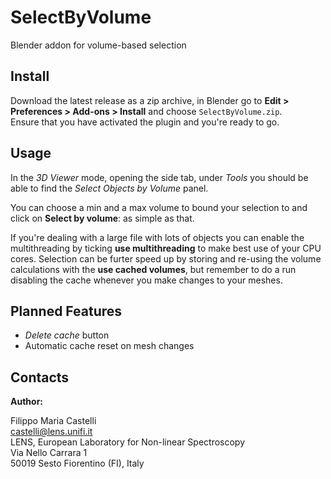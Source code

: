 # SelectByVolume
Blender addon for volume-based selection

## Install

Download the latest release as a zip archive, in Blender go to **Edit > Preferences > Add-ons > Install** and choose `SelectByVolume.zip`.   
Ensure that you have activated the plugin and you're ready to go.

## Usage
In the *3D Viewer* mode, opening the side tab, under *Tools* you should be able to find the *Select Objects by Volume* panel. 

You can choose a min and a max volume to bound your selection to and click on **Select by volume**: as simple as that.

If you're dealing with a large file with lots of objects you can enable the multithreading by ticking **use multithreading** to make best use of your CPU cores.
Selection can be furter speed up by storing and re-using the volume calculations with the **use cached volumes**, but remember to do a run disabling the cache whenever you make changes to your meshes.

## Planned Features 
- *Delete cache* button
- Automatic cache reset on mesh changes

## Contacts

**Author:**

Filippo Maria Castelli  
castelli@lens.unifi.it  
LENS, European Laboratory for Non-linear Spectroscopy  
Via Nello Carrara 1  
50019 Sesto Fiorentino (FI), Italy

